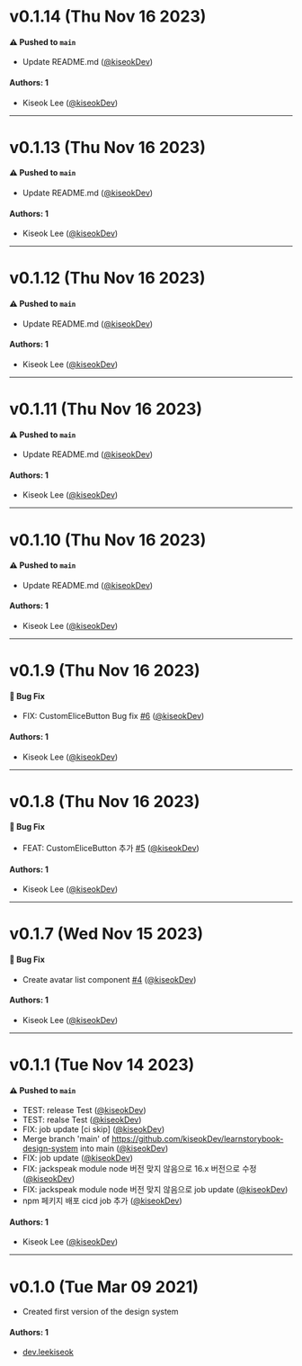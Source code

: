 # v0.1.14 (Thu Nov 16 2023)

#### ⚠️ Pushed to `main`

- Update README.md ([@kiseokDev](https://github.com/kiseokDev))

#### Authors: 1

- Kiseok Lee ([@kiseokDev](https://github.com/kiseokDev))

---

# v0.1.13 (Thu Nov 16 2023)

#### ⚠️ Pushed to `main`

- Update README.md ([@kiseokDev](https://github.com/kiseokDev))

#### Authors: 1

- Kiseok Lee ([@kiseokDev](https://github.com/kiseokDev))

---

# v0.1.12 (Thu Nov 16 2023)

#### ⚠️ Pushed to `main`

- Update README.md ([@kiseokDev](https://github.com/kiseokDev))

#### Authors: 1

- Kiseok Lee ([@kiseokDev](https://github.com/kiseokDev))

---

# v0.1.11 (Thu Nov 16 2023)

#### ⚠️ Pushed to `main`

- Update README.md ([@kiseokDev](https://github.com/kiseokDev))

#### Authors: 1

- Kiseok Lee ([@kiseokDev](https://github.com/kiseokDev))

---

# v0.1.10 (Thu Nov 16 2023)

#### ⚠️ Pushed to `main`

- Update README.md ([@kiseokDev](https://github.com/kiseokDev))

#### Authors: 1

- Kiseok Lee ([@kiseokDev](https://github.com/kiseokDev))

---

# v0.1.9 (Thu Nov 16 2023)

#### 🐛 Bug Fix

- FIX: CustomEliceButton Bug fix [#6](https://github.com/kiseokDev/learnstorybook-design-system/pull/6) ([@kiseokDev](https://github.com/kiseokDev))

#### Authors: 1

- Kiseok Lee ([@kiseokDev](https://github.com/kiseokDev))

---

# v0.1.8 (Thu Nov 16 2023)

#### 🐛 Bug Fix

- FEAT: CustomEliceButton 추가 [#5](https://github.com/kiseokDev/learnstorybook-design-system/pull/5) ([@kiseokDev](https://github.com/kiseokDev))

#### Authors: 1

- Kiseok Lee ([@kiseokDev](https://github.com/kiseokDev))

---

# v0.1.7 (Wed Nov 15 2023)

#### 🐛 Bug Fix

- Create avatar list component [#4](https://github.com/kiseokDev/learnstorybook-design-system/pull/4) ([@kiseokDev](https://github.com/kiseokDev))

#### Authors: 1

- Kiseok Lee ([@kiseokDev](https://github.com/kiseokDev))

---

# v0.1.1 (Tue Nov 14 2023)

#### ⚠️ Pushed to `main`

- TEST: release Test ([@kiseokDev](https://github.com/kiseokDev))
- TEST: realse Test ([@kiseokDev](https://github.com/kiseokDev))
- FIX: job update [ci skip] ([@kiseokDev](https://github.com/kiseokDev))
- Merge branch 'main' of https://github.com/kiseokDev/learnstorybook-design-system into main ([@kiseokDev](https://github.com/kiseokDev))
- FIX: job update ([@kiseokDev](https://github.com/kiseokDev))
- FIX: jackspeak module node 버전 맞지 않음으로 16.x 버전으로 수정 ([@kiseokDev](https://github.com/kiseokDev))
- FIX: jackspeak module node 버전 맞지 않음으로 job update ([@kiseokDev](https://github.com/kiseokDev))
- npm 페키지 배포 cicd job 추가 ([@kiseokDev](https://github.com/kiseokDev))

#### Authors: 1

- Kiseok Lee ([@kiseokDev](https://github.com/kiseokDev))

---

# v0.1.0 (Tue Mar 09 2021)

- Created first version of the design system

#### Authors: 1

- [dev.leekiseok](https://github.com/kiseokDev)
